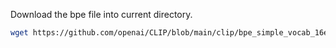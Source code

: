 Download the bpe file into current directory.

```bash
wget https://github.com/openai/CLIP/blob/main/clip/bpe_simple_vocab_16e6.txt.gz
```